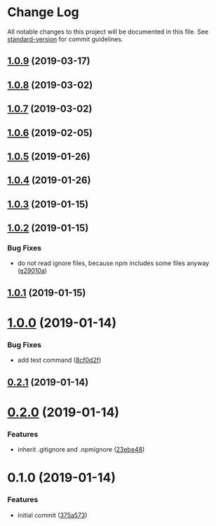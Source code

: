 # Change Log

All notable changes to this project will be documented in this file. See [standard-version](https://github.com/conventional-changelog/standard-version) for commit guidelines.

## [1.0.9](https://github.com/iiroj/npm-publish-files/compare/v1.0.8...v1.0.9) (2019-03-17)



## [1.0.8](https://github.com/iiroj/npm-publish-files/compare/v1.0.7...v1.0.8) (2019-03-02)



## [1.0.7](https://github.com/iiroj/npm-publish-files/compare/v1.0.6...v1.0.7) (2019-03-02)



<a name="1.0.6"></a>
## [1.0.6](https://github.com/iiroj/npm-publish-files/compare/v1.0.5...v1.0.6) (2019-02-05)



<a name="1.0.5"></a>
## [1.0.5](https://github.com/iiroj/npm-publish-files/compare/v1.0.4...v1.0.5) (2019-01-26)



<a name="1.0.4"></a>
## [1.0.4](https://github.com/iiroj/npm-publish-files/compare/v1.0.3...v1.0.4) (2019-01-26)



<a name="1.0.3"></a>
## [1.0.3](https://github.com/iiroj/npm-publish-files/compare/v1.0.2...v1.0.3) (2019-01-15)



<a name="1.0.2"></a>
## [1.0.2](https://github.com/iiroj/npm-publish-files/compare/v1.0.1...v1.0.2) (2019-01-15)


### Bug Fixes

* do not read ignore files, because npm includes some files anyway ([e29010a](https://github.com/iiroj/npm-publish-files/commit/e29010a))



<a name="1.0.1"></a>
## [1.0.1](https://github.com/iiroj/npm-publish-files/compare/v1.0.0...v1.0.1) (2019-01-15)



<a name="1.0.0"></a>
# [1.0.0](https://github.com/iiroj/npm-publish-files/compare/v0.2.1...v1.0.0) (2019-01-14)


### Bug Fixes

* add test command ([8cf0d2f](https://github.com/iiroj/npm-publish-files/commit/8cf0d2f))



<a name="0.2.1"></a>
## [0.2.1](https://github.com/iiroj/npm-publish-files/compare/v0.2.0...v0.2.1) (2019-01-14)



<a name="0.2.0"></a>
# [0.2.0](https://github.com/iiroj/npm-publish-files/compare/v0.1.0...v0.2.0) (2019-01-14)


### Features

* inherit .gitignore and .npmignore ([23ebe48](https://github.com/iiroj/npm-publish-files/commit/23ebe48))



<a name="0.1.0"></a>
# 0.1.0 (2019-01-14)


### Features

* initial commit ([375a573](https://github.com/iiroj/npm-publish-files/commit/375a573))
